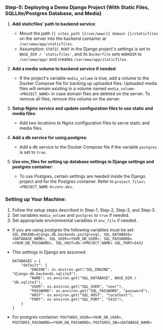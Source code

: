 ### Step-5: Deploying a Demo Django Project (With Static Files, SQLLite/Postgres Database, and Media)

1. **Add staticfiles' path to backend service**:
   - Mount the path `{{ sites_path }}/var/www/{{ domain }}/staticfiles` on the server into the backend container at `/var/www/app/staticfiles`.
   - Assumption: `STATIC_ROOT` in the Django project's settings is set to `BASE_DIR / 'staticfiles'`, and its `Dockerfile` sets `WORKDIR` to `/var/www/app/` and creates `/var/www/app/staticfiles`.

2. **Add a media volume to backend service if needed**:
   - If the project's variable `media_volume` is true, add a volume to the Docker Compose file for backing up uploaded files. Uploaded media files will remain existing in a volume named `media_volume-<PROJECT_NAME>` in case domain files are deleted on the server. To remove all files, remove this volume on the server.

3. **Setup Nginx service and update configuration files to use static and media files**:
   - Add two locations to Nginx configuration files to serve static and media files.

4. **Add a db service for using postgres**:
   - Add a db service to the Docker Compose file if the variable `postgres` is set to `true`.

5. **Use env_files for setting up database settings in Django settings and postgres container**:
   - To use Postgres, certain settings are needed inside the Django project and for the Postgres container. Refer to `project_files\<PROJECT_NAME-6>/env.dev`.

### Setting up Your Machine:
1. Follow the setup steps described in Step-1, Step-2, Step-3, and Step-3.
2. Set variables `media_volume` and `postgres` to `true` if needed.
3. Set appropriate environmental variables in `env_file` if needed.
  - If you are using postgres the following variables must be set: `SQL_ENGINE=django.db.backends.postgresql, SQL_DATABASE=<DATABASE_NAME>, SQL_USER=<YOUR_DB_USER>, SQL_PASSWORD=<YOUR_DB_PASSWORD>, SQL_HOST=db-<PROJECT_NAME> SQL_PORT=5432`
  - This settings in Django are assumed:
    
    ```
    DATABASES = {
        "default": {
            "ENGINE": os.environ.get("SQL_ENGINE", "django.db.backends.sqlite3"),
            "NAME": os.environ.get("SQL_DATABASE", BASE_DIR / "db.sqlite3"),
            "USER": os.environ.get("SQL_USER", "user"),
            "PASSWORD": os.environ.get("SQL_PASSWORD", "password"),
            "HOST": os.environ.get("SQL_HOST", "localhost"),
            "PORT": os.environ.get("SQL_PORT", "5432"),
        }
    }
    ```
    
  - For postgres container: `POSTGRES_USER=<YOUR_DB_USER>`, `POSTGRES_PASSWORD=<YOUR_DB_PASSWORD>`, `POSTGRES_DB=<DATABASE_NAME>`
